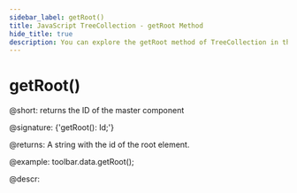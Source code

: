 ```yaml
---
sidebar_label: getRoot()
title: JavaScript TreeCollection - getRoot Method 
hide_title: true
description: You can explore the getRoot method of TreeCollection in the documentation of the DHTMLX JavaScript UI library. Browse developer guides and API reference, try out code examples and live demos, and download a free 30-day evaluation version of DHTMLX Suite 7.
---
```

 
# getRoot()

@short: returns the ID of the master component

@signature: {'getRoot(): Id;'}

@returns:
A string with the id of the root element.

@example:
toolbar.data.getRoot();

@descr:
